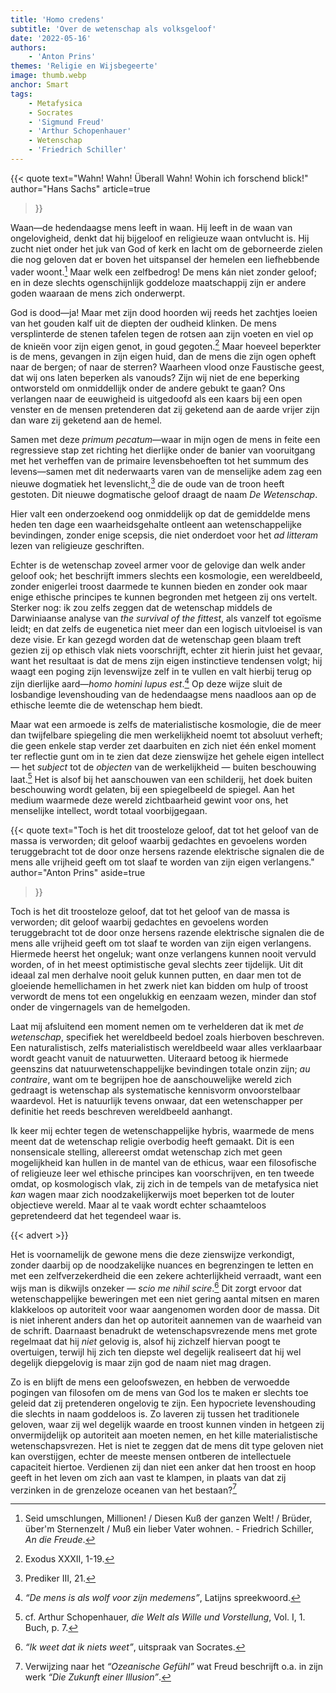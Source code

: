 ```yaml
---
title: 'Homo credens'
subtitle: 'Over de wetenschap als volksgeloof'
date: '2022-05-16'
authors:
    - 'Anton Prins'
themes: 'Religie en Wijsbegeerte'
image: thumb.webp
anchor: Smart
tags:
    - Metafysica
    - Socrates
    - 'Sigmund Freud'
    - 'Arthur Schopenhauer'
    - Wetenschap
    - 'Friedrich Schiller'
---
```


{{< quote
	text="Wahn! Wahn! Überall Wahn! Wohin ich forschend blick!"
	author="Hans Sachs"
	article=true
>}}

Waan—de hedendaagse mens leeft in waan. Hij leeft in de waan van ongelovigheid, denkt dat hij bijgeloof en religieuze waan ontvlucht is. Hij zucht niet onder het juk van God of kerk en lacht om de geborneerde zielen die nog geloven dat er boven het uitspansel der hemelen een liefhebbende vader woont.[^1] Maar welk een zelfbedrog! De mens kán niet zonder geloof; en in deze slechts ogenschijnlijk goddeloze maatschappij zijn er andere goden waaraan de mens zich onderwerpt.

God is dood—ja! Maar met zijn dood hoorden wij reeds het zachtjes loeien van het gouden kalf uit de diepten der oudheid klinken. De mens versplinterde de stenen tafelen tegen de rotsen aan zijn voeten en viel op de knieën voor zijn eigen genot, in goud gegoten.[^2] Maar hoeveel beperkter is de mens, gevangen in zijn eigen huid, dan de mens die zijn ogen opheft naar de bergen; of naar de sterren? Waarheen vlood onze Faustische geest, dat wij ons laten beperken als vanouds? Zijn wij niet de ene beperking ontworsteld om onmiddellijk onder de andere gebukt te gaan? Ons verlangen naar de eeuwigheid is uitgedoofd als een kaars bij een open venster en de mensen pretenderen dat zij geketend aan de aarde vrijer zijn dan ware zij geketend aan de hemel.

Samen met deze *primum pecatum*—waar in mijn ogen de mens in feite een regressieve stap zet richting het dierlijke onder de banier van vooruitgang met het verheffen van de primaire levensbehoeften tot het summum des levens—samen met dit nederwaarts varen van de menselijke adem zag een nieuwe dogmatiek het levenslicht,[^3] die de oude van de troon heeft gestoten. Dit nieuwe dogmatische geloof draagt de naam _De Wetenschap_.

Hier valt een onderzoekend oog onmiddelijk op dat de gemiddelde mens heden ten dage een waarheidsgehalte ontleent aan wetenschappelijke bevindingen, zonder enige scepsis, die niet onderdoet voor het _ad litteram_ lezen van religieuze geschriften.

Echter is de wetenschap zoveel armer voor de gelovige dan welk ander geloof ook; het beschrijft immers slechts een kosmologie, een wereldbeeld, zonder enigerlei troost daarmede te kunnen bieden en zonder ook maar enige ethische principes te kunnen begronden met hetgeen zij ons vertelt. Sterker nog: ik zou zelfs zeggen dat de wetenschap middels de Darwiniaanse analyse van _the survival of the fittest_, als vanzelf tot egoïsme leidt; en dat zelfs de eugenetica niet meer dan een logisch uitvloeisel is van deze visie. Er kan gezegd worden dat de wetenschap geen blaam treft gezien zij op ethisch vlak niets voorschrijft, echter zit hierin juist het gevaar, want het resultaat is dat de mens zijn eigen instinctieve tendensen volgt; hij waagt een poging zijn levenswijze zelf in te vullen en valt hierbij terug op zijn dierlijke aard—_homo homini lupus est_.[^4] Op deze wijze sluit de losbandige levenshouding van de hedendaagse mens naadloos aan op de ethische leemte die de wetenschap hem biedt.

Maar wat een armoede is zelfs de materialistische kosmologie, die de meer dan twijfelbare spiegeling die men werkelijkheid noemt tot absoluut verheft; die geen enkele stap verder zet daarbuiten en zich niet één enkel moment ter reflectie gunt om in te zien dat deze zienswijze het gehele eigen intellect — het _subject_ tot de _objecten_ van de werkelijkheid — buiten beschouwing laat.[^5] Het is alsof bij het aanschouwen van een schilderij, het doek buiten beschouwing wordt gelaten, bij een spiegelbeeld de spiegel. Aan het medium waarmede deze wereld zichtbaarheid gewint voor ons, het menselijke intellect, wordt totaal voorbijgegaan.

{{< quote
	text="Toch is het dit troosteloze geloof, dat tot het geloof van de massa is verworden; dit geloof waarbij gedachtes en gevoelens worden teruggebracht tot de door onze hersens razende elektrische signalen die de mens alle vrijheid geeft om tot slaaf te worden van zijn eigen verlangens."
	author="Anton Prins"
	aside=true
>}}

Toch is het dit troosteloze geloof, dat tot het geloof van de massa is verworden; dit geloof waarbij gedachtes en gevoelens worden teruggebracht tot de door onze hersens razende elektrische signalen die de mens alle vrijheid geeft om tot slaaf te worden van zijn eigen verlangens. Hiermede heerst het ongeluk; want onze verlangens kunnen nooit vervuld worden, of in het meest optimistische geval slechts zeer tijdelijk. Uit dit ideaal zal men derhalve nooit geluk kunnen putten, en daar men tot de gloeiende hemellichamen in het zwerk niet kan bidden om hulp of troost verwordt de mens tot een ongelukkig en eenzaam wezen, minder dan stof onder de vingernagels van de hemelgoden.

Laat mij afsluitend een moment nemen om te verhelderen dat ik met _de wetenschap_, specifiek het wereldbeeld bedoel zoals hierboven beschreven. Een naturalistisch, zelfs materialistisch wereldbeeld waar alles verklaarbaar wordt geacht vanuit de natuurwetten. Uiteraard betoog ik hiermede geenszins dat natuurwetenschappelijke bevindingen totale onzin zijn; _au contraire_, want om te begrijpen hoe de aanschouwelijke wereld zich gedraagt is wetenschap als systematische kennisvorm onvoorstelbaar waardevol. Het is natuurlijk tevens onwaar, dat een wetenschapper per definitie het reeds beschreven wereldbeeld aanhangt.

Ik keer mij echter tegen de wetenschappelijke hybris, waarmede de mens meent dat de wetenschap religie overbodig heeft gemaakt. Dit is een nonsensicale stelling, allereerst omdat wetenschap zich met geen mogelijkheid kan hullen in de mantel van de ethicus, waar een filosofische of religieuze leer wel ethische principes kan voorschrijven, en ten tweede omdat, op kosmologisch vlak, zij zich in de tempels van de metafysica niet _kan_ wagen maar zich noodzakelijkerwijs moet beperken tot de louter objectieve wereld. Maar al te vaak wordt echter schaamteloos gepretendeerd dat het tegendeel waar is.

{{< advert >}}

Het is voornamelijk de gewone mens die deze zienswijze verkondigt, zonder daarbij op de noodzakelijke nuances en begrenzingen te letten en met een zelfverzekerdheid die een zekere achterlijkheid verraadt, want een wijs man is dikwijls onzeker — _scio me nihil scire_.[^6] Dit zorgt ervoor dat wetenschappelijke beweringen met een niet gering aantal mitsen en maren klakkeloos op autoriteit voor waar aangenomen worden door de massa. Dit is niet inherent anders dan het op autoriteit aannemen van de waarheid van de schrift. Daarnaast benadrukt de wetenschapsvrezende mens met grote regelmaat dat hij _niet_ gelovig is, alsof hij zichzelf hiervan poogt te overtuigen, terwijl hij zich ten diepste wel degelijk realiseert dat hij wel degelijk diepgelovig is maar zijn god de naam niet mag dragen.

Zo is en blijft de mens een geloofswezen, en hebben de verwoedde pogingen van filosofen om de mens van God los te maken er slechts toe geleid dat zij pretenderen ongelovig te zijn. Een hypocriete levenshouding die slechts in naam goddeloos is. Zo laveren zij tussen het traditionele geloven, waar zij wel degelijk waarde en troost kunnen vinden in hetgeen zij onvermijdelijk op autoriteit aan moeten nemen, en het kille materialistische wetenschapsvrezen. Het is niet te zeggen dat de mens dit type geloven niet kan overstijgen, echter de meeste mensen ontberen de intellectuele capaciteit hiertoe. Verdienen zij dan niet een anker dat hen troost en hoop geeft in het leven om zich aan vast te klampen, in plaats van dat zij verzinken in de grenzeloze oceanen van het bestaan?[^7]


[^1]: Seid umschlungen, Millionen! / Diesen Kuß der ganzen Welt! / Brüder, über'm Sternenzelt / Muß ein lieber Vater wohnen. - Friedrich Schiller, _An die Freude_.
[^2]: Exodus XXXII, 1-19.
[^3]: Prediker III, 21.
[^4]: _“De mens is als wolf voor zijn medemens”_, Latijns spreekwoord.
[^5]: cf. Arthur Schopenhauer, _die Welt als Wille und Vorstellung_, Vol. I, 1. Buch, p. 7.
[^6]: _“Ik weet dat ik niets weet”_, uitspraak van Socrates.
[^7]: Verwijzing naar het _“Ozeanische Gefühl”_ wat Freud beschrijft o.a. in zijn werk _“Die Zukunft einer Illusion”_.
